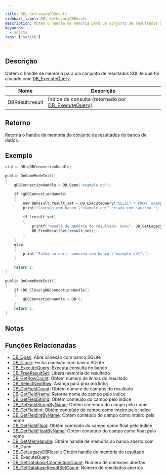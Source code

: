 ```yaml
---

title: DB\_GetLegacyDBResult
sidebar\_label: DB\_GetLegacyDBResult
description: Obtém o handle de memória para um conjunto de resultados SQLite alocado com `DB_ExecuteQuery`.
keywords:
  - sqlite
tags: ["sqlite"]

---
```


## Descrição

Obtém o handle de memória para um conjunto de resultados SQLite que foi alocado com [DB\_ExecuteQuery](DB_ExecuteQuery).

| Nome             | Descrição                                                               |
| ---------------- | ----------------------------------------------------------------------- |
| DBResult\:result | Índice da consulta (retornado por [DB\_ExecuteQuery](DB_ExecuteQuery)). |

## Retorno

Retorna o handle de memória do conjunto de resultados do banco de dados.

## Exemplo

```c
static DB:gDBConnectionHandle;

public OnGameModeInit()
{
    gDBConnectionHandle = DB_Open("example.db");

    if (gDBConnectionHandle)
    {
        new DBResult:result_set = DB_ExecuteQuery("SELECT * FROM `examples`");
        print("Conexão com banco \"example.db\" criada com sucesso.");
        
        if (result_set)
        {
            printf("Handle de memória do resultado: 0x%x", DB_GetLegacyDBResult(result_set));
            DB_FreeResultSet(result_set);
        }
    }
    else
    {
        print("Falha ao abrir conexão com banco \"example.db\".");
    }

    return 1;
}

public OnGameModeExit()
{
    if (DB_Close(gDBConnectionHandle))
    {
        gDBConnectionHandle = DB:0;
    }
    return 1;
}
```

## Notas

## Funções Relacionadas

* [DB\_Open](DB_Open): Abre conexão com banco SQLite
* [DB\_Close](DB_Close): Fecha conexão com banco SQLite
* [DB\_ExecuteQuery](DB_ExecuteQuery): Executa consulta no banco
* [DB\_FreeResultSet](DB_FreeResultSet): Libera memória do resultado
* [DB\_GetRowCount](DB_GetRowCount): Obtém número de linhas do resultado
* [DB\_SelectNextRow](DB_SelectNextRow): Avança para próxima linha
* [DB\_GetFieldCount](DB_GetFieldCount): Obtém número de campos do resultado
* [DB\_GetFieldName](DB_GetFieldName): Retorna nome do campo pelo índice
* [DB\_GetFieldString](DB_GetFieldString): Obtém conteúdo do campo pelo índice
* [DB\_GetFieldStringByName](DB_GetFieldStringByName): Obtém conteúdo do campo pelo nome
* [DB\_GetFieldInt](DB_GetFieldInt): Obtém conteúdo do campo como inteiro pelo índice
* [DB\_GetFieldIntByName](DB_GetFieldIntByName): Obtém conteúdo do campo como inteiro pelo nome
* [DB\_GetFieldFloat](DB_GetFieldFloat): Obtém conteúdo do campo como float pelo índice
* [DB\_GetFieldFloatByName](DB_GetFieldFloatByName): Obtém conteúdo do campo como float pelo nome
* [DB\_GetMemHandle](DB_GetMemHandle): Obtém handle de memória do banco aberto com DB\_Open
* [DB\_GetLegacyDBResult](DB_GetLegacyDBResult): Obtém handle de memória do resultado DB\_ExecuteQuery
* [DB\_GetDatabaseConnectionCount](DB_GetDatabaseConnectionCount): Número de conexões abertas
* [DB\_GetDatabaseResultSetCount](DB_GetDatabaseResultSetCount): Número de resultados abertos
